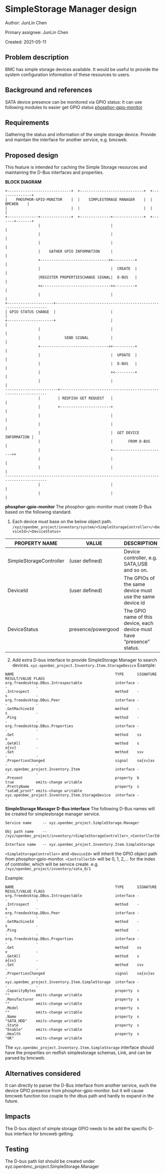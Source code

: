 # SimpleStorage Manager design
Author: JunLin Chen

Primary assignee: JunLin Chen

Created: 2021-05-11

## Problem description

BMC has simple storage devices available. It would be useful to provide the system configuration information of these resources to users.

## Background and references

SATA device presence can be monitored via GPIO status:
It can use following modules to easier get GPIO status
[phosphor-gpio-monitor](https://github.com/openbmc/phosphor-gpio-monitor)

## Requirements

Gathering the status and information of the simple storage device.
Provide and maintain the interface for another service, e.g. bmcweb.

## Proposed design

This feature is intended for caching the Simple Storage resources and maintaining the D-Bus interfaces and properties.

**BLOCK DIAGRAM**

```
+-----------------------------+  +-----------------------------+  +---------------+
|    PHOSPHOR-GPIO-MONITOR    |  |    SIMPLESTORAGE MANAGER    |  |     BMCWEB    |
|                             |  |                             |  |               |
+--------------+--------------+  +--------------+--------------+  +-------+-------+
               |                                |                         |
               |                                |                         |
               |                                |                         |
               |    GATHER GPIO INFORMATION     |                         |
               +------------------------------->+----------+              |
               |                                |  CREATE  |              |
               |REGISTER PROPERTIESCHANGE SIGNAL|  D-BUS   |              |
               +<-------------------------------+<---------+              |
               |                                |                         |
+---------------------+------------------------------------------------------------------
| GPIO STATUS CHANGE  |                         |                         |
+---------------------+                         |                         |
               |                                |                         |
               |           SEND SIGNAL          |                         |
               +------------------------------->+----------+              |
               |                                |  UPDATE  |              |
               |                                |  D-BUS   |              |
               |                                +<---------+              |
               |                                |                         |
------------------------+----------------------------------------------------------------
               |        | REDFISH GET REQUEST   |                         |
               |        +-----------------------+                         |
               |                                |                         |
               |                                |                         |
               |                                |  GET DEVICE INFORMATION |
               |                                |       FROM D-BUS        |
               |                                +------------------------>+
               |                                |                         |
               |                                |                         |
-----------------------------------------------------------------------------------------
               |                                |                         |
               |                                |                         |

```



**phosphor-gpio-monitor**
The phosphor-gpio-monitor must create D-Bus based on the following standard.
1. Each device must base on the below object path.
`/xyz/openbmc_project/inventory/system/<SimpleStorageController>/<DeviceId>/<DeviceStatus>`

| PROPERTY NAME              | VALUE       | DESCRIPTION                       |
|----------------------------|-------------|-----------------------------------|
| SimpleStorageController | (user defined) | Device controller, e.g. SATA,USB and so on. |
| DeviceId | (user defined) | The GPIOs of the same device must use the same device id |
| DeviceStatus | presence/powergood | The GPIO name of this device, each device must have “presence” status. |
2. Add extra D-bus interface to provide SimpleStorage Manager to search devices.
`xyz.openbmc_project.Inventory.Item.StorageDevice`
Example:
```
NAME                                              TYPE      SIGNATURE RESULT/VALUE FLAGS
org.freedesktop.DBus.Introspectable               interface -         -             -
.Introspect                                       method    -         s             -
org.freedesktop.DBus.Peer                         interface -         -             -
.GetMachineId                                     method    -         s             -
.Ping                                             method    -         -             -
org.freedesktop.DBus.Properties                   interface -         -             -
.Get                                              method    ss        v             -
.GetAll                                           method    s         a{sv}         -
.Set                                              method    ssv       -             -
.PropertiesChanged                                signal    sa{sv}as  -             -
xyz.openbmc_project.Inventory.Item                interface -         -             -
.Present                                          property  b         true          emits-change writable
.PrettyName                                       property  s         "sata0_prsnt" emits-change writable
xyz.openbmc_project.Inventory.Item.StorageDevice  interface -         -             -
```

**SimpleStorage Manager D-Bus interface**
The following D-Bus names will be created for simplestorage manager service.

    Service name     -- xyz.openbmc_project.SimpleStorage.Manager

    Obj path name    -- /xyz/openbmc_project/inventory/<SimpleStorageController>_<ContorllerId>/<DeviceId>

    Interface name   -- xyz.openbmc_project.Inventory.Item.SimpleStorage
`<SimpleStorageController>` and `<DeviceId>` will inherit the GPIO object path from phosphor-gpio-monitor.
`<ControllerId>` will be 0, 1, 2,... for the index of controller, which will be service create.
e.g. `/xyz/openbmc_project/inventory/sata_0/1`


Example:
```
NAME                                              TYPE      SIGNATURE RESULT/VALUE FLAGS
org.freedesktop.DBus.Introspectable               interface -         -             -
.Introspect                                       method    -         s             -
org.freedesktop.DBus.Peer                         interface -         -             -
.GetMachineId                                     method    -         s             -
.Ping                                             method    -         -             -
org.freedesktop.DBus.Properties                   interface -         -             -
.Get                                              method    ss        v             -
.GetAll                                           method    s         a{sv}         -
.Set                                              method    ssv       -             -
.PropertiesChanged                                signal    sa{sv}as  -             -
xyz.openbmc_project.Inventory.Item.SimpleStorage  interface -         -             -
.CapacityBytes                                    property  s         ""            emits-change writable
.Manufacturer                                     property  s         ""            emits-change writable
.Model                                            property  s         ""            emits-change writable
.Name                                             property  s         "SATA_HDD"    emits-change writable
.State                                            property  s         "Enable"      emits-change writable
.Health                                           property  s         "OK"          emits-change writable
```
The `xyz.openbmc_project.Inventory.Item.SimpleStorage` interface should have the properties on redfish simplestorage schemas, Link, and can be parsed by bmcweb.


## Alternatives considered

It can directly to parser the D-Bus interface from another service, such the device GPIO presence from phosphor-gpio-monitor.
but it will cause bmcweb function too couple to the dbus path and hardly to expand in the future.

## Impacts

The D-bus object of simple storage GPIO needs to be add the specific D-bus interface for bmcweb getting.

## Testing

The D-bus path list should be created under xyz.openbmc_project.SimpleStorage.Manager



